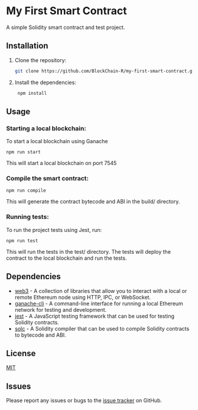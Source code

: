 
# My First Smart Contract

A simple Solidity smart contract and test project.

## Installation

1. Clone the repository:

   ```sh
   git clone https://github.com/BlockChain-R/my-first-smart-contract.git
   ```
2. Install the dependencies:

   ```sh
    npm install
    ```

## Usage

### Starting a local blockchain:

To start a local blockchain using Ganache

   ```
   npm run start
   ```
This will start a local blockchain on port 7545

### Compile the smart contract:

   ```
   npm run compile
   ```
This will generate the contract bytecode and ABI in the build/ directory.

### Running tests:

To run the project tests using Jest, run:
   ```
   npm run test
   ```
This will run the tests in the test/ directory. The tests will deploy the contract to the local blockchain and run the tests.

## Dependencies

- [web3](https://www.npmjs.com/package/web3) - A collection of libraries that allow you to interact with a local or remote Ethereum node using HTTP, IPC, or WebSocket.
- [ganache-cli](https://www.npmjs.com/package/ganache-cli) - A command-line interface for running a local Ethereum network for testing and development.
- [jest](https://www.npmjs.com/package/jest) - A JavaScript testing framework that can be used for testing Solidity contracts.
- [solc](https://www.npmjs.com/package/solc) - A Solidity compiler that can be used to compile Solidity contracts to bytecode and ABI.

## License

[MIT](https://choosealicense.com/licenses/mit/)

## Issues

Please report any issues or bugs to the [issue tracker](https://github.com/BlockChain-R/my-first-smart-contract/issues) on GitHub.

